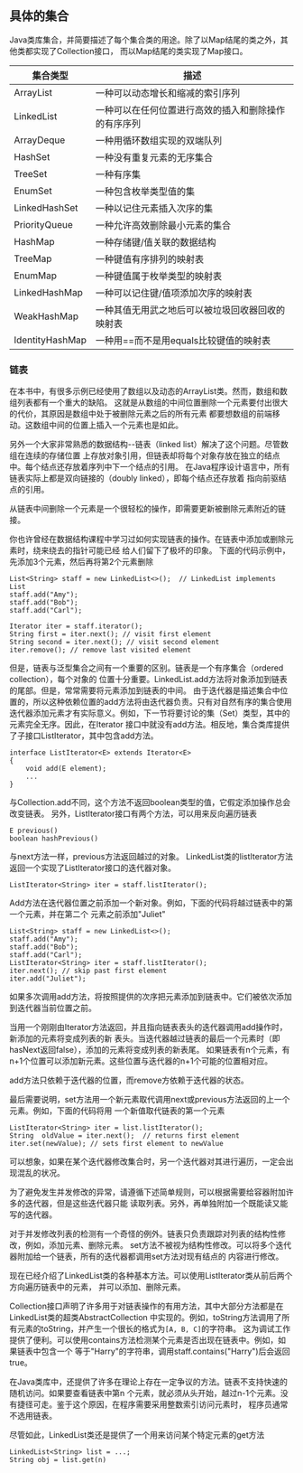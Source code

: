 
## 具体的集合

Java类库集合，并简要描述了每个集合类的用途。除了以Map结尾的类之外，其他类都实现了Collection接口，
而以Map结尾的类实现了Map接口。

| 集合类型 | 描述 |
|----|----|
| ArrayList | 一种可以动态增长和缩减的索引序列 |
| LinkedList | 一种可以在任何位置进行高效的插入和删除操作的有序序列 |
| ArrayDeque | 一种用循环数组实现的双端队列 |
| HashSet | 一种没有重复元素的无序集合 |
| TreeSet | 一种有序集 |
| EnumSet | 一种包含枚举类型值的集 |
| LinkedHashSet | 一种以记住元素插入次序的集 |
| PriorityQueue | 一种允许高效删除最小元素的集合 |
| HashMap | 一种存储键\/值关联的数据结构 |
| TreeMap | 一种键值有序排列的映射表 |
| EnumMap | 一种键值属于枚举类型的映射表 |
| LinkedHashMap | 一种可以记住键\/值项添加次序的映射表 |
| WeakHashMap | 一种其值无用武之地后可以被垃圾回收器回收的映射表 |
| IdentityHashMap | 一种用==而不是用equals比较键值的映射表 |


### 链表

在本书中，有很多示例已经使用了数组以及动态的ArrayList类。然而，数组和数组列表都有一个重大的缺陷。
这就是从数组的中间位置删除一个元素要付出很大的代价，其原因是数组中处于被删除元素之后的所有元素
都要想数组的前端移动。这数组中间的位置上插入一个元素也是如此。

另外一个大家非常熟悉的数据结构--链表（linked list）解决了这个问题。尽管数组在连续的存储位置
上存放对象引用，但链表却将每个对象存放在独立的结点中。每个结点还存放着序列中下一个结点的引用。
在Java程序设计语言中，所有链表实际上都是双向链接的（doubly linked），即每个结点还存放着
指向前驱结点的引用。

从链表中间删除一个元素是一个很轻松的操作，即需要更新被删除元素附近的链接。

你也许曾经在数据结构课程中学习过如何实现链表的操作。在链表中添加或删除元素时，绕来绕去的指针可能已经
给人们留下了极坏的印象。
下面的代码示例中，先添加3个元素，然后再将第2个元素删除
```
List<String> staff = new LinkedList<>();  // LinkedList implements List
staff.add("Amy");
staff.add("Bob");
staff.add("Carl");

Iterator iter = staff.iterator();
String first = iter.next(); // visit first element
String second = iter.next(); // visit second element
iter.remove(); // remove last visited element
```
但是，链表与泛型集合之间有一个重要的区别。链表是一个有序集合（ordered collection），每个对象的
位置十分重要。LinkedList.add方法将对象添加到链表的尾部。但是，常常需要将元素添加到链表的中间。
由于迭代器是描述集合中位置的，所以这种依赖位置的add方法将由迭代器负责。只有对自然有序的集合使用
迭代器添加元素才有实际意义。例如，下一节将要讨论的集（Set）类型，其中的元素完全无序。因此，在Iterator
接口中就没有add方法。相反地，集合类库提供了子接口ListIterator，其中包含add方法。
```
interface ListIterator<E> extends Iterator<E>
{
    void add(E element);
    ...
}
```
与Collection.add不同，这个方法不返回boolean类型的值，它假定添加操作总会改变链表。
另外，ListIterator接口有两个方法，可以用来反向遍历链表
```
E previous()
boolean hashPrevious()
```
与next方法一样，previous方法返回越过的对象。
LinkedList类的listIterator方法返回一个实现了ListIterator接口的迭代器对象。
```
ListIterator<String> iter = staff.listIterator();
```
Add方法在迭代器位置之前添加一个新对象。例如，下面的代码将越过链表中的第一个元素，并在第二个
元素之前添加"Juliet"
```
List<String> staff = new LinkedList<>();
staff.add("Amy");
staff.add("Bob");
staff.add("Carl");
ListIterator<String> iter = staff.listIterator();
iter.next(); // skip past first element
iter.add("Juliet");
```

如果多次调用add方法，将按照提供的次序把元素添加到链表中。它们被依次添加到迭代器当前位置之前。

当用一个刚刚由Iterator方法返回，并且指向链表表头的迭代器调用add操作时，新添加的元素将变成列表的新
表头。当迭代器越过链表的最后一个元素时（即hasNext返回false），添加的元素将变成列表的新表尾。
如果链表有n个元素，有n+1个位置可以添加新元素。这些位置与迭代器的n+1个可能的位置相对应。

add方法只依赖于迭代器的位置，而remove方依赖于迭代器的状态。

最后需要说明，set方法用一个新元素取代调用next或previous方法返回的上一个元素。例如，下面的代码将用
一个新值取代链表的第一个元素
```
ListIterator<String> iter = list.listIterator();
String  oldValue = iter.next();  // returns first element
iter.set(newValue); // sets first element to newValue
```
可以想象，如果在某个迭代器修改集合时，另一个迭代器对其进行遍历，一定会出现混乱的状况。

为了避免发生并发修改的异常，请遵循下述简单规则，可以根据需要给容器附加许多的迭代器，但是这些迭代器只能
读取列表。另外，再单独附加一个既能读又能写的迭代器。

对于并发修改列表的检测有一个奇怪的例外。链表只负责跟踪对列表的结构性修改，例如，添加元素、删除元素。
set方法不被视为结构性修改。可以将多个迭代器附加给一个链表，所有的迭代器都调用set方法对现有结点的
内容进行修改。

现在已经介绍了LinkedList类的各种基本方法。可以使用ListIterator类从前后两个方向遍历链表中的元素，
并可以添加、删除元素。

Collection接口声明了许多用于对链表操作的有用方法，其中大部分方法都是在LinkedList类的超类AbstractCollection
中实现的。例如，toString方法调用了所有元素的toString，并产生一个很长的格式为`[A, B, C]`的字符串。
这为调试工作提供了便利。可以使用contains方法检测某个元素是否出现在链表中。例如，如果链表中包含一个
等于"Harry"的字符串，调用staff.contains("Harry")后会返回true。

在Java类库中，还提供了许多在理论上存在一定争议的方法。链表不支持快速的随机访问。如果要查看链表中第n
个元素，就必须从头开始，越过n-1个元素。没有捷径可走。鉴于这个原因，在程序需要采用整数索引访问元素时，
程序员通常不选用链表。

尽管如此，LinkedList类还是提供了一个用来访问某个特定元素的get方法
```
LinkedList<String> list = ...;
String obj = list.get(n)
```












